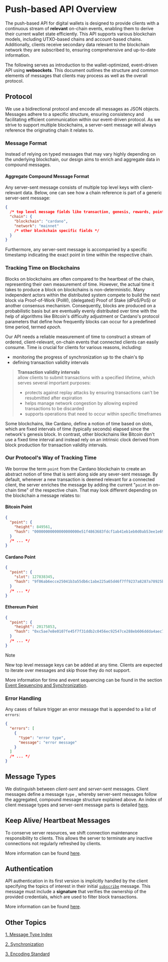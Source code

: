# Push-based API Overview

The push-based API for digital wallets is designed to provide clients with a continuous stream of **relevant** on-chain events, enabling them to derive their current wallet state efficiently. This API supports various blockchain models, including UTXO-based chains and account-based chains. Additionally, clients receive secondary data relevant to the blockchain network they are subscribed to, ensuring comprehensive and up-to-date information.

The following serves as introduction to the wallet-optimized, event-driven API using **websockets**.
This document outlines the structure and common elements of messages that clients may process as well as the overall protocol.

## Protocol

We use a bidirectional protocol and encode all messages as JSON objects. Messages adhere to a specific structure, ensuring consistency and facilitating efficient communication within our event-driven protocol. As we strive to support multiple blockchains, a server-sent message will always reference the originating chain it relates to.

### Message Format

Instead of relying on typed messages that may vary highly depending on the underlying blockchain, our design aims to enrich and aggregate data in compound messages.

#### Aggregate Compound Message Format

Any server-sent message consists of multiple top level keys with client-relevant data. Below, one can see how a chain reference is part of
a generic server-sent message:

```json
{
  /* top level message fields like transaction, genesis, rewards, point etc. */
  "chain": {
    "blockchain": "cardano",
    "network": "mainnet"
    /* other blockchain specific fields */
  }
}
```

Furthermore, any server-sent message is accompanied by a specific timestamp indicating the exact point in time within the respective chain.

### Tracking Time on Blockchains

Blocks on blockchains are often compared to the heartbeat of the chain, representing their own measurement of time. However, the actual time it takes to produce a block on blockchains is non-deterministic. Many independent actors within the distributed system compete to build the next block via Proof-of-Work (PoW), (delegated) Proof of Stake (dPoS/PoS) or another consensus mechanism. Consequently, blocks are produced on a probabilistic basis but are eventually evenly distributed over time with the help of algorithms like Bitcoin's difficulty adjustment or Cardano's protocol parameters that define how frequently blocks can occur for a predefined time period, termed _epoch_.

Our API needs a reliable measurement of time to construct a stream of ordered, client-relevant, on-chain events that connected clients can easily consume. Time is crucial for clients for various reasons, including:

- monitoring the progress of synchronization up to the chain's tip
- defining transaction validity intervals

> **Transaction validity intervals**<br />
> allow clients to submit transactions with a specified lifetime, which serves several important purposes:
>
> - protects against replay attacks by ensuring transactions can't be resubmitted after expiration
> - helps manage network congestion by allowing expired transactions to be discarded
> - supports operations that need to occur within specific timeframes

Some blockchains, like Cardano, define a notion of time based on slots, which are fixed intervals of time (typically seconds) elapsed since the network's genesis block. In contrast, other blockchains like Bitcoin don't use a fixed time interval and instead rely on an intrinsic clock derived from block production for transaction validity intervals.

### Our Protocol's Way of Tracking Time

We borrow the term `point` from the Cardano blockchain to create an abstract notion of time that is sent along side any sever-sent message. By default, whenever a new transaction is deemed relevant for a connected client, the server enriches the message by adding the current "`point` in on-chain time" of the respective chain. That may look different depending on the blockchain a message relates to:

#### Bitcoin Point

```json
{
  "point": {
    "height": 849561,
    "hash": "00000000000000000000e51f4863683fdcf1ab41eb1eb0d0ab53ee1e69df11bb"
  }
  /* ... */
}
```

#### Cardano Point

```json
{
  "point": {
    "slot": 127838345,
    "hash": "9f06ab6ecce25041b3a55db6c1abe225a65d46f7ff9237a8287a78925b86d10e"
  }
  /* ... */
}
```

#### Ethereum Point

```json
{
  "point": {
    "height": 20175853,
    "hash": "0xc5ae7e8e0107fe45f7f31ddb2c0456ec92547ce288eb606ddda4aec738e3c8ec"
  }
  /* ... */
}
```

> [!NOTE]
>
> New top level message keys can be added at any time.
> Clients are expected to iterate over messages and skip those they do not support.

More information for time and event sequencing can be found in the section [Event Sequencing and Synchronization](./messages/index.md#event-sequencing-and-synchronization).

### Error Handling

Any cases of failure trigger an error message that is appended to a list of `errors`:

```json
{
  "errors": [
    {
      "type": "error type",
      "message": "error message"
    }
  ]
  /* ... */
}
```

## Message Types

We distinguish between _client-sent_ and _server-sent_ messages. Client messages define a message `type` , whereby server-sent messages follow the aggregated, compound message structure explained above. An index of client message types and server-sent message parts is detailed [here](./messages/index.md).

## Keep Alive/ Heartbeat Messages

To conserve server resources, we shift connection maintenance responsibility to clients. This allows the server to terminate any inactive connections not regularly refreshed by clients.

More information can be found [here](./messages/client/heartbeat.md).

## Authentication

API authentication in its first version is implicitly handled by the client specifying the topics of interest in their initial [`subscribe`](./messages/client/subscribe.md) message. This message must include a **signature** that verifies the ownership of the provided credentials, which are used to filter block transactions.

More information can be found [here](./messages/client/subscribe.md).

## Other Topics

[1. Message Type Index](./messages/index.md)

[2. Synchronization](./02-Synchronization.md)

[3. Encoding Standard](./03-Encoding.md)

